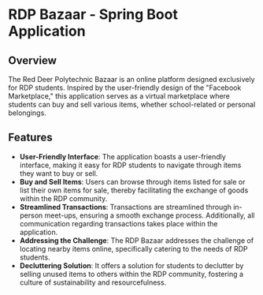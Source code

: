 # RDP Bazaar - Spring Boot Application

## Overview

The Red Deer Polytechnic Bazaar is an online platform designed exclusively for RDP students. Inspired by the user-friendly design of the "Facebook Marketplace," this application serves as a virtual marketplace where students can buy and sell various items, whether school-related or personal belongings.

## Features

- **User-Friendly Interface**: The application boasts a user-friendly interface, making it easy for RDP students to navigate through items they want to buy or sell.
- **Buy and Sell Items**: Users can browse through items listed for sale or list their own items for sale, thereby facilitating the exchange of goods within the RDP community.
- **Streamlined Transactions**: Transactions are streamlined through in-person meet-ups, ensuring a smooth exchange process. Additionally, all communication regarding transactions takes place within the application.
- **Addressing the Challenge**: The RDP Bazaar addresses the challenge of locating nearby items online, specifically catering to the needs of RDP students.
- **Decluttering Solution**: It offers a solution for students to declutter by selling unused items to others within the RDP community, fostering a culture of sustainability and resourcefulness.

